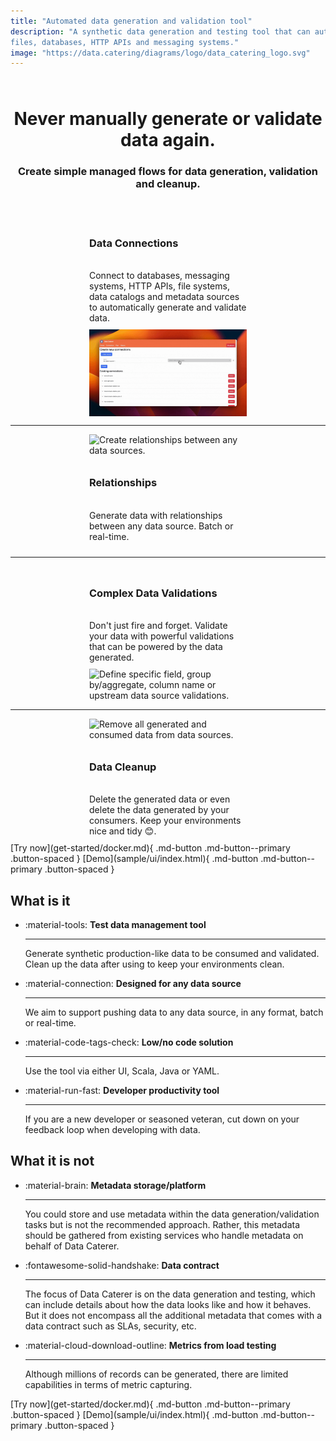 ```yaml
---
title: "Automated data generation and validation tool"
description: "A synthetic data generation and testing tool that can automatically discover, generate and validate for
files, databases, HTTP APIs and messaging systems."
image: "https://data.catering/diagrams/logo/data_catering_logo.svg"
---
```


<h1 align="center" style="padding-top: 25px;"><b>Never manually generate or validate data again.</b></h1>
<h3 align="center" style="padding-bottom: 25px">Create simple managed flows for data generation, validation and cleanup.</h3>

<div style="display: flex; flex-wrap: wrap; justify-content: space-evenly">
<div style="padding: 10px; max-width: 50%">
<h3><b>Data Connections</b></h3><br>Connect to databases, messaging systems, HTTP APIs, file systems, data catalogs and
metadata sources to automatically generate and validate data.
</div>
<img src="diagrams/index/data_connections.gif" alt="Define your data connections for data sources, metadata sources and alerts." style="max-width: 50%; min-width: 250px">
</div>

<hr>

<div style="display: flex; flex-wrap: wrap; justify-content: space-evenly">
<img src="diagrams/index/data_relationship.gif" alt="Create relationships between any data sources." style="max-width: 50%; min-width: 250px">
<div style="padding: 10px; max-width: 50%">
<h3><b>Relationships</b></h3><br>Generate data with relationships between any data source. Batch or real-time.
</div>
</div>

<hr>

<div style="display: flex; flex-wrap: wrap; justify-content: space-evenly">
<div style="padding: 10px; max-width: 50%">
<h3><b>Complex Data Validations</b></h3><br>Don't just fire and forget. Validate your data with powerful validations 
that can be powered by the data generated.
</div>
<img src="diagrams/index/data_validations.gif" alt="Define specific field, group by/aggregate, column name or upstream 
data source validations." style="max-width: 50%; min-width: 250px">
</div>

<hr>

<div style="display: flex; flex-wrap: wrap; justify-content: space-evenly">
<img src="diagrams/index/delete_data.gif" alt="Remove all generated and consumed data from data sources." style="max-width: 50%; min-width: 250px">
<div style="padding: 10px; max-width: 50%">
<h3><b>Data Cleanup</b></h3><br>Delete the generated data or even delete the data generated by your consumers. Keep your environments nice and tidy 😊.
</div>
</div>

<span class="center-content">
[Try now](get-started/docker.md){ .md-button .md-button--primary .button-spaced }
[Demo](sample/ui/index.html){ .md-button .md-button--primary .button-spaced }
</span>

## What is it

<div class="grid cards" markdown>

-   :material-tools: __Test data management tool__

    ---

    Generate synthetic production-like data to be consumed and validated. Clean up the data after using to keep your 
    environments clean.

-   :material-connection: __Designed for any data source__

    ---

    We aim to support pushing data to any data source, in any format, batch or real-time.

-   :material-code-tags-check: __Low/no code solution__

    ---

    Use the tool via either UI, Scala, Java or YAML.

-   :material-run-fast: __Developer productivity tool__

    ---

    If you are a new developer or seasoned veteran, cut down on your feedback loop when developing with data.

</div>

## What it is not

<div class="grid cards" markdown>

-   :material-brain: __Metadata storage/platform__

    ---

    You could store and use metadata within the data generation/validation tasks but is not the recommended approach.
    Rather, this metadata should be gathered from existing services who handle metadata on behalf of Data Caterer.

-   :fontawesome-solid-handshake: __Data contract__

    ---

    The focus of Data Caterer is on the data generation and testing, which can include details about how the data looks
    like and how it behaves. But it does not encompass all the additional metadata that comes with a data contract such
    as SLAs, security, etc.

-   :material-cloud-download-outline: __Metrics from load testing__

    ---

    Although millions of records can be generated, there are limited capabilities in terms of metric capturing.

</div>

<span class="center-content">
[Try now](get-started/docker.md){ .md-button .md-button--primary .button-spaced }
[Demo](sample/ui/index.html){ .md-button .md-button--primary .button-spaced }
</span>
